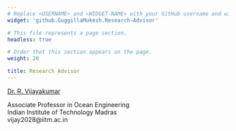 ```yaml
---
# Replace <USERNAME> and <WIDGET-NAME> with your GitHub username and widget name, respectively.
widget: 'github.GuggillaMukesh.Research-Advisor'

# This file represents a page section.
headless: true

# Order that this section appears on the page.
weight: 20

title: Research Advisor
---
```


<p><a href="http://www.doe.iitm.ac.in/vijay2028/" target="_blank">Dr. R. Vijayakumar</a></p>
Associate Professor in Ocean Engineering <br>
Indian Institute of Technology Madras <br>
vijay2028@iitm.ac.in <br>
